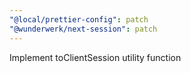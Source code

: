 ```yaml
---
"@local/prettier-config": patch
"@wunderwerk/next-session": patch
---
```


Implement toClientSession utility function
